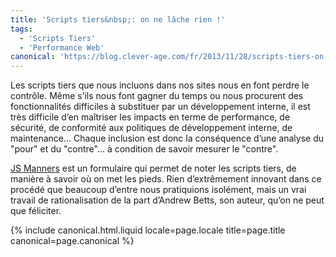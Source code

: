 ```yaml
---
title: 'Scripts tiers&nbsp;: on ne lâche rien !'
tags:
  - 'Scripts Tiers'
  - 'Performance Web'
canonical: 'https://blog.clever-age.com/fr/2013/11/28/scripts-tiers-on-ne-lache-rien/'
---
```


Les scripts tiers que nous incluons dans nos sites nous en font perdre le
contrôle. Même s’ils nous font gagner du temps ou nous procurent des
fonctionnalités difficiles à substituer par un développement interne, il est
très difficile d’en maîtriser les impacts en terme de performance, de sécurité,
de conformité aux politiques de développement interne, de maintenance… Chaque
inclusion est donc la conséquence d’une analyse du "pour" et du "contre"… à
condition de savoir mesurer le "contre".

[JS Manners](http://jsmanners.com) est un formulaire qui permet de noter les
scripts tiers, de manière à savoir où on met les pieds. Rien d’extrêmement
innovant dans ce procédé que beaucoup d’entre nous pratiquions isolément, mais
un vrai travail de rationalisation de la part d’Andrew Betts, son auteur, qu’on
ne peut que féliciter.

{% include canonical.html.liquid
    locale=page.locale
    title=page.title
    canonical=page.canonical
%}
